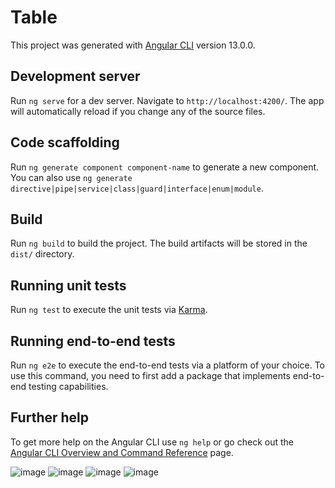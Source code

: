 # Table

This project was generated with [Angular CLI](https://github.com/angular/angular-cli) version 13.0.0.

## Development server

Run `ng serve` for a dev server. Navigate to `http://localhost:4200/`. The app will automatically reload if you change any of the source files.

## Code scaffolding

Run `ng generate component component-name` to generate a new component. You can also use `ng generate directive|pipe|service|class|guard|interface|enum|module`.

## Build

Run `ng build` to build the project. The build artifacts will be stored in the `dist/` directory.

## Running unit tests

Run `ng test` to execute the unit tests via [Karma](https://karma-runner.github.io).

## Running end-to-end tests

Run `ng e2e` to execute the end-to-end tests via a platform of your choice. To use this command, you need to first add a package that implements end-to-end testing capabilities.

## Further help

To get more help on the Angular CLI use `ng help` or go check out the [Angular CLI Overview and Command Reference](https://angular.io/cli) page.

![image](https://user-images.githubusercontent.com/79650900/227464665-ab8ec3bb-559c-483b-ae85-87a46a0e05ff.png)
![image](https://user-images.githubusercontent.com/79650900/227464721-8e642765-54a3-478f-b7d8-451cfa2e765b.png)
![image](https://user-images.githubusercontent.com/79650900/227464852-0e38a9ce-89e3-4dc8-b02e-3d03525a767a.png)
![image](https://user-images.githubusercontent.com/79650900/227464943-5ae0587b-30a7-4cbb-8c57-e96e06eb77e1.png)
